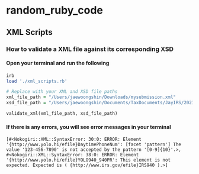 # random_ruby_code
## XML Scripts
### How to validate a XML file against its corresponding XSD
#### Open your terminal and run the following
```ruby
irb
load './xml_scripts.rb'

# Replace with your XML and XSD file paths
xml_file_path = "/Users/jaewoongshin/Downloads/mysubmission.xml"
xsd_file_path = "/Users/jaewoongshin/Documents/TaxDocuments/JayIRS/2021v7.7/EmploymentTax/940/Return940.xsd"

validate_xml(xml_file_path, xsd_file_path)

```
#### If there is any errors, you will see error messages in your terminal
```shell
[#<Nokogiri::XML::SyntaxError: 30:0: ERROR: Element '{http://www.yolo.hi/efile}DaytimePhoneNum': [facet 'pattern'] The value '123-456-7890' is not accepted by the pattern '[0-9]{10}'.>,
#<Nokogiri::XML::SyntaxError: 38:0: ERROR: Element '{http://www.yolo.hi/efile}YOLO940_940PR': This element is not expected. Expected is ( {http://www.irs.gov/efile}IRS940 ).>]
```
